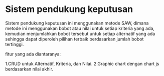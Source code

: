 # Sistem pendukung keputusan

Sistem pendukung keputusan ini menggunakan metode SAW, dimana metode ini menggunakan bobot atau nilai untuk setiap kriteria yang ada, kemudian menjumlahkan bobot tersebut untuk setiap alternatif yang ada sehingga dapat diperoleh pilihan terbaik berdasarkan jumlah bobot tertinggi.

fitur yang ada diantaranya:

1.CRUD untuk Alternatif, Kriteria, dan Nilai.
2.Graphic chart dengan chart js berdasarkan nilai akhir.
